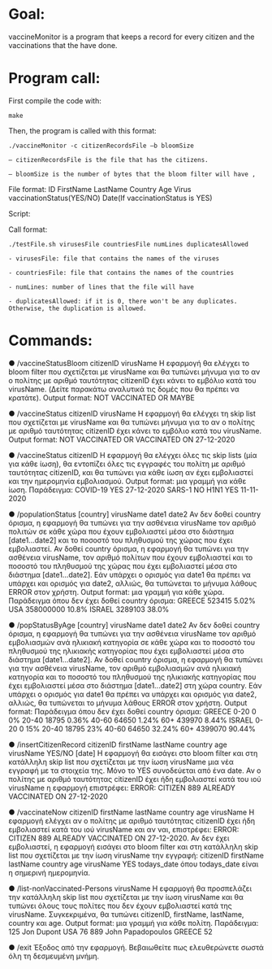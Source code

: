 # Goal:
 vaccineMonitor is a program that keeps a record for every citizen and the vaccinations that the have done.

# Program call:
  
First compile the code with:
    
    make

  Then, the program is called with this format:
    
    ./vaccineMonitor -c citizenRecordsFile –b bloomSize

    – citizenRecordsFile is the file that has the citizens.

    – bloomSize is the number of bytes that the bloom filter will have ,

File format:
  ID FirstName LastName Country Age Virus vaccinationStatus(YES/NO) Date(If vaccinationStatus is YES)

Script:

  Call format:
    
    ./testFile.sh virusesFile countriesFile numLines duplicatesAllowed
    
    - virusesFile: file that contains the names of the viruses
    
    - countriesFile: file that contains the names of the countries
    
    - numLines: number of lines that the file will have
    
    - duplicatesAllowed: if it is 0, there won't be any duplicates. Otherwise, the duplication is allowed.

# Commands:

  ● /vaccineStatusBloom citizenID virusName
  H εφαρμογή θα ελέγχει το bloom filter που σχετίζεται με virusName και θα τυπώνει μήνυμα για το αν ο
  πολίτης με αριθμό ταυτότητας citizenID έχει κάνει το εμβόλιο κατά του virusName. (Δείτε παρακάτω
  αναλυτικά τις δομές που θα πρέπει να κρατάτε).
  Output format:
   NOT VACCINATED OR
   MAYBE

  ● /vaccineStatus citizenID virusName
  H εφαρμογή θα ελέγχει τη skip list που σχετίζεται με virusName και θα τυπώνει μήνυμα για το αν ο πολίτης
  με αριθμό ταυτότητας citizenID έχει κάνει το εμβόλιο κατά του virusName.
  Output format:
   NOT VACCINATED OR
   VACCINATED ON 27-12-2020

  ● /vaccineStatus citizenID
  H εφαρμογή θα ελέγχει όλες τις skip lists (μία για κάθε ίωση), θα εντοπίζει όλες τις εγγραφές του πολίτη με
  αριθμό ταυτότητας citizenID, και θα τυπώνει για κάθε ίωση αν έχει εμβολιαστεί και την ημερομηνία
  εμβολιασμού.
  Output format: μια γραμμή για κάθε ίωση. Παράδειγμα:
  COVID-19 YES 27-12-2020
  SARS-1 NO
  H1N1 YES 11-11-2020

  ● /populationStatus [country] virusName date1 date2
  Αν δεν δοθεί country όρισμα, η εφαρμογή θα τυπώνει για την ασθένεια virusName τον αριθμό πολιτών
  σε κάθε χώρα που έχουν εμβολιαστεί μέσα στο διάστημα [date1...date2] και το ποσοστό του πληθυσμού
  της χώρας που έχει εμβολιαστεί. Αν δοθεί country όρισμα, η εφαρμογή θα τυπώνει για την ασθένεια
  virusName, τον αριθμό πολίτων που έχουν εμβολιαστεί και το ποσοστό του πληθυσμού της χώρας που έχει
  εμβολιαστεί μέσα στο διάστημα [date1...date2]. Εάν υπάρχει ο ορισμός για date1 θα πρέπει να
  υπάρχει και ορισμός για date2, αλλιώς, θα τυπώνεται το μήνυμα λάθους ERROR στον χρήστη.
   Output format: μια γραμμή για κάθε χώρα. Παράδειγμα όπου δεν έχει δοθεί country όρισμα: 
  GREECE 523415 5.02%
  USA 358000000 10.8%
  ISRAEL 3289103 38.0%

  ● /popStatusByAge [country] virusName date1 date2
  Αν δεν δοθεί country όρισμα, η εφαρμογή θα τυπώνει για την ασθένεια virusName τον αριθμό
  εμβολιασμών ανά ηλικιακή κατηγορία σε κάθε χώρα και το ποσοστό του πληθυσμού της ηλικιακής κατηγορίας
  που έχει εμβολιαστεί μέσα στο διάστημα [date1...date2]. Αν δοθεί country όρισμα, η εφαρμογή θα
  τυπώνει για την ασθένεια virusName, τον αριθμό εμβολιασμών ανά ηλικιακή κατηγορία και το ποσοστό
  του πληθυσμού της ηλικιακής κατηγορίας που έχει εμβολιαστεί μέσα στο διάστημα [date1...date2] στη
  χώρα country. Εάν υπάρχει ο ορισμός για date1 θα πρέπει να υπάρχει και ορισμός για date2, αλλιώς,
  θα τυπώνεται το μήνυμα λάθους ERROR στον χρήστη.
  Output format: Παράδειγμα όπου δεν έχει δοθεί country όρισμα:
  GREECE
  0-20 0 0%
  20-40 18795 0.36%
  40-60 64650 1.24%
  60+ 439970 8.44%
  ISRAEL
  0-20 0 15%
  20-40 18795 23%
  40-60 64650 32.24%
  60+ 4399070 90.44%

  ● /insertCitizenRecord citizenID firstName lastName country age virusName YES/NO
  [date]
  H εφαρμογή θα εισάγει στο bloom filter και στη κατάλληλη skip list που σχετίζεται με την ίωση virusName
  μια νέα εγγραφή με τα στοιχεία της. Μόνο το YES συνοδεύεται από ένα date. Αν ο πολίτης με αριθμό
  ταυτότητας citizenID έχει ήδη εμβολιαστεί κατά του ιού virusName η εφαρμογή επιστρέφει:
  ERROR: CITIZEN 889 ALREADY VACCINATED ON 27-12-2020

  ● /vaccinateNow citizenID firstName lastName country age virusName
  Η εφαρμογή ελέγχει αν ο πολίτης με αριθμό ταυτότητας citizenID έχει ήδη εμβολιαστεί κατά του ιού
  virusName και αν ναι, επιστρέφει:
  ERROR: CITIZEN 889 ALREADY VACCINATED ON 27-12-2020.
  Αν δεν έχει εμβολιαστεί, η εφαρμογή εισάγει στο bloom filter και στη κατάλληλη skip list που σχετίζεται με
  την ίωση virusName την εγγραφή:
  citizenID firstName lastName country age virusName YES todays_date όπου todays_date
  είναι η σημερινή ημερομηνία.

  ● /list-nonVaccinated-Persons virusName
  H εφαρμογή θα προσπελάζει την κατάλληλη skip list που σχετίζεται με την ίωση virusName και θα τυπώνει
  όλους τους πολίτες που δεν έχουν εμβολιαστεί κατά της virusName. Συγκεκριμένα, θα τυπώνει
  citizenID, firstName, lastName, country και age.
  Output format: μια γραμμή για κάθε πολίτη. Παράδειγμα:
  125 Jon Dupont USA 76
  889 John Papadopoulos GREECE 52 

  ● /exit
  Έξοδος από την εφαρμογή. Βεβαιωθείτε πως ελευθερώνετε σωστά όλη τη δεσμευμένη μνήμη.
